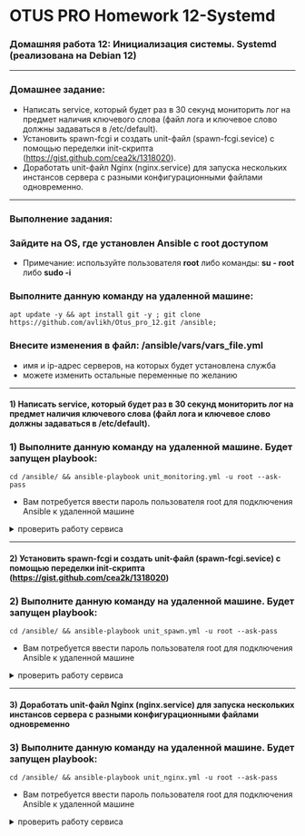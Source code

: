 # OTUS PRO Homework 12-Systemd

### Домашняя работа 12: Инициализация системы. Systemd (реализована на Debian 12)
---
### Домашнее задание:
   - Написать service, который будет раз в 30 секунд мониторить лог на предмет наличия ключевого слова (файл лога и ключевое слово должны задаваться в /etc/default).  
   - Установить spawn-fcgi и создать unit-файл (spawn-fcgi.sevice) с помощью переделки init-скрипта (https://gist.github.com/cea2k/1318020).  
   - Доработать unit-файл Nginx (nginx.service) для запуска нескольких инстансов сервера с разными конфигурационными файлами одновременно.
---
### Выполнение задания:

### Зайдите на OS, где установлен Ansible с root доступом
   - Примечание: используйте пользователя **root** либо команды: **su - root** либо **sudo -i**

### Выполните данную команду на удаленной машине:
```
apt update -y && apt install git -y ; git clone https://github.com/avlikh/Otus_pro_12.git /ansible;
```

### Внесите изменения в файл: /ansible/vars/vars_file.yml
   - имя и ip-адрес серверов, на которых будет установлена служба
   - можете изменить остальные переменные по желанию
---
#### 1) Написать service, который будет раз в 30 секунд мониторить лог на предмет наличия ключевого слова (файл лога и ключевое слово должны задаваться в /etc/default).

### 1) Выполните данную команду на удаленной машине. Будет запущен playbook:
```
cd /ansible/ && ansible-playbook unit_monitoring.yml -u root --ask-pass
```
- Вам потребуется ввести пароль пользователя root для подключения Ansible к удаленной машине 
<details>
<summary>проверить работу сервиса</summary>
- Что бы проверить работу сервиса, необходимо выполнить следующую команду на целевой машине:

```
journalctl -n 20 -u watchlog.service
```
</details>

---
 #### 2) Установить spawn-fcgi и создать unit-файл (spawn-fcgi.sevice) с помощью переделки init-скрипта (https://gist.github.com/cea2k/1318020)
### 2) Выполните данную команду на удаленной машине. Будет запущен playbook: 
```
cd /ansible/ && ansible-playbook unit_spawn.yml -u root --ask-pass
```
- Вам потребуется ввести пароль пользователя root для подключения Ansible к удаленной машине 
<details>
<summary>проверить работу сервиса</summary>
- Что бы проверить работу сервиса, необходимо выполнить следующую команду на целевой машине:

```
systemctl status spawn-fcgi
```
</details>

---
#### 3) Доработать unit-файл Nginx (nginx.service) для запуска нескольких инстансов сервера с разными конфигурационными файлами одновременно
### 3) Выполните данную команду на удаленной машине. Будет запущен playbook:
```
cd /ansible/ && ansible-playbook unit_nginx.yml -u root --ask-pass
```
- Вам потребуется ввести пароль пользователя root для подключения Ansible к удаленной машине 

<details>
<summary>проверить работу сервиса</summary>
- Что бы проверить работу сервиса, необходимо выполнить следующую команду на целевой машине:

```
systemctl status nginx@first
systemctl status nginx@second
```
</details>